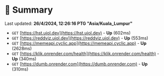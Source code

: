 # 📖 Summary
Last updated: **26/4/2024, 12:26:16 PTG "Asia/Kuala_Lumpur"**

- `GET` [https://hst.ujol.dev](https://hst.ujol.dev) - **Up** (602ms)
- `GET` [https://reddviz.ujol.dev](https://reddviz.ujol.dev) - **Up** (553ms)
- `GET` [https://memeapi.cyclic.app](https://memeapi.cyclic.app) - **Up** (2628ms)
- `GET` [https://klik.onrender.com/health](https://klik.onrender.com/health) - **Up** (340ms)
- `GET` [https://dumb.onrender.com](https://dumb.onrender.com) - **Up** (310ms)
